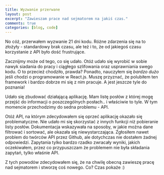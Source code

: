 ```yaml
---
title: Wyzwanie przerwane
layout: post
excerpt: "Zawieszam prace nad sejmatorem na jakiś czas."
comments: true
categories: [blog, code]
---
```


No cóż, przerwałem wyzwanie 21 dni kodu. Różne zdarzenia się na to złożyły - standardowy brak czasu, ale też i to, że od jakiegoś czasu korzystanie z API było dość frustrujące.

Zacznijmy może od tego, co się udało. Otóż udało się wyrobić w sobie nawyk siadania do pracy i ciągłego szlifowania oraz usprawniania swego kodu. O to przecież chodziło, prawda? Ponadto, nauczyłem się *bardzo dużo* jeśli chodzi o programowanie w React.js. Muszę przyznać, że polubiłem ten framework i bardzo dobrze mi się z nim pracuje. A jest jeszcze tyle do poznania!

Udało się zbudować działającą aplikację. Mam listę posłów z której mogę przejść do informacji o poszczególnych posłach.. i właściwie to tyle. W tym momencie przechodzimy do sedna problemu - API.

Otóż API, na którym zdecydowałem się oprzeć aplikację okazało się problematyczne. Nie udało mi się skorzystać z innych funkcji niż pobieranie listy posłów. Dokumentacja wskazywała na sposoby, w jakie można dane filtrować i sortować, ale okazała się niewystarczająca. Zgłosiłem nawet problem do twórców API przez Github, ale dotychczas nie dostałem żadnej odpowiedzi. Zapytania tylko bardzo rzadko zwracały wyniki, jakich oczekiwałem, przez co przypuszczam że problemem nie była składania zapytań, tylko właśnie API.

Z tych powodów zdecydowałem się, że na chwilę obecną zawieszę pracę nad sejmatorem i stworzę coś nowego. Co? Czas pokaże :) 

